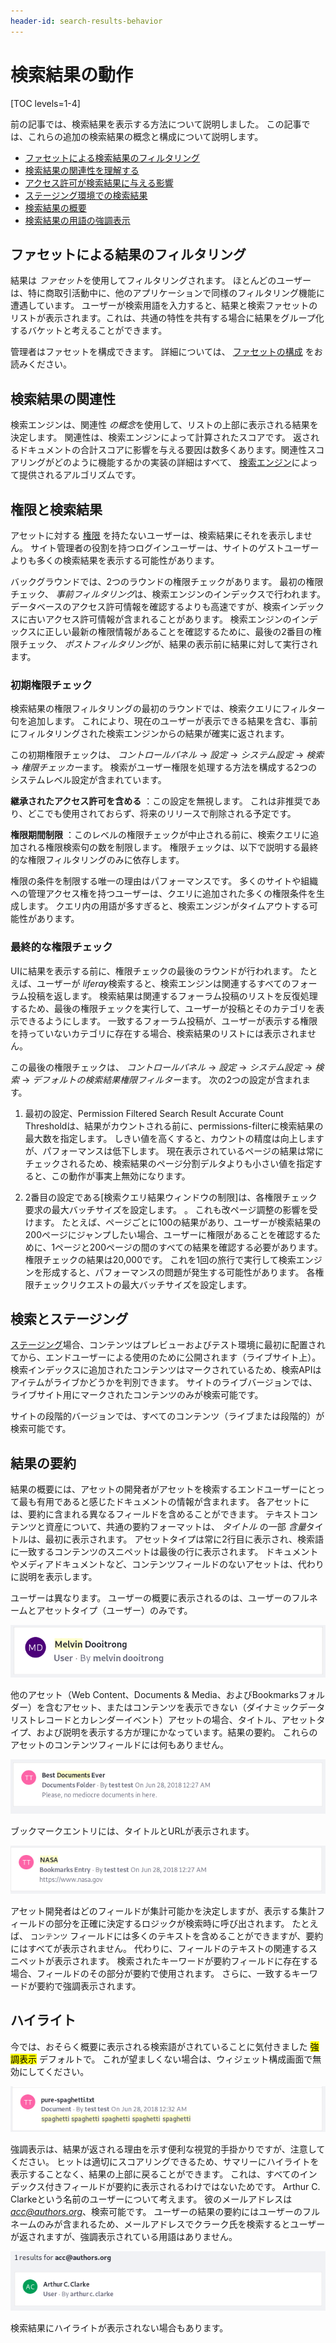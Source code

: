 ```yaml
---
header-id: search-results-behavior
---
```


# 検索結果の動作

[TOC levels=1-4]

前の記事では、検索結果を表示する方法について説明しました。 この記事では、これらの追加の検索結果の概念と構成について説明します。

  - [ファセットによる検索結果のフィルタリング](#filtering-results-with-facets)
  - [検索結果の関連性を理解する](#search-results-relevance)
  - [アクセス許可が検索結果に与える影響](#permissions-and-search-results)
  - [ステージング環境での検索結果](#search-and-staging)
  - [検索結果の概要](#result-summaries)
  - [検索結果の用語の強調表示](#highlighting)

## ファセットによる結果のフィルタリング

結果は *ファセット*を使用してフィルタリングされます。 ほとんどのユーザーは、特に商取引活動中に、他のアプリケーションで同様のフィルタリング機能に遭遇しています。 ユーザーが検索用語を入力すると、結果と検索ファセットのリストが表示されます。これは、共通の特性を共有する場合に結果をグループ化するバケットと考えることができます。

管理者はファセットを構成できます。 詳細については、 [ファセットの構成](/docs/7-1/user/-/knowledge_base/u/facets) をお読みください。

## 検索結果の関連性

検索エンジンは、関連性 *の概念*を使用して、リストの上部に表示される結果を決定します。 関連性は、検索エンジンによって計算されたスコアです。 返されるドキュメントの合計スコアに影響を与える要因は数多くあります。関連性スコアリングがどのように機能するかの実装の詳細はすべて、 [検索エンジン](https://www.elastic.co/guide/en/elasticsearch/guide/current/relevance-intro.html#relevance-intro)によって提供されるアルゴリズムです。

## 権限と検索結果

アセットに対する [権限](/docs/7-1/user/-/knowledge_base/u/roles-and-permissions) を持たないユーザーは、検索結果にそれを表示しません。 サイト管理者の役割を持つログインユーザーは、サイトのゲストユーザーよりも多くの検索結果を表示する可能性があります。

バックグラウンドでは、2つのラウンドの権限チェックがあります。 最初の権限チェック、 *事前フィルタリング*は、検索エンジンのインデックスで行われます。 データベースのアクセス許可情報を確認するよりも高速ですが、検索インデックスに古いアクセス許可情報が含まれることがあります。 検索エンジンのインデックスに正しい最新の権限情報があることを確認するために、最後の2番目の権限チェック、 *ポストフィルタリング*が、結果の表示前に結果に対して実行されます。

### 初期権限チェック

検索結果の権限フィルタリングの最初のラウンドでは、検索クエリにフィルター句を追加します。 これにより、現在のユーザーが表示できる結果を含む、事前にフィルタリングされた検索エンジンからの結果が確実に返されます。

この初期権限チェックは、 *コントロールパネル* → *設定* → *システム設定* → *検索* → *権限チェッカー*ます。 検索がユーザー権限を処理する方法を構成する2つのシステムレベル設定が含まれています。

**継承されたアクセス許可を含める** ：この設定を無視します。 これは非推奨であり、どこでも使用されておらず、将来のリリースで削除される予定です。

**権限期間制限** ：このレベルの権限チェックが中止される前に、検索クエリに追加される権限検索句の数を制限します。 権限チェックは、以下で説明する最終的な権限フィルタリングのみに依存します。

権限の条件を制限する唯一の理由はパフォーマンスです。 多くのサイトや組織への管理アクセス権を持つユーザーは、クエリに追加された多くの権限条件を生成します。 クエリ内の用語が多すぎると、検索エンジンがタイムアウトする可能性があります。

### 最終的な権限チェック

UIに結果を表示する前に、権限チェックの最後のラウンドが行われます。 たとえば、ユーザーが *liferay*検索すると、検索エンジンは関連するすべてのフォーラム投稿を返します。 検索結果は関連するフォーラム投稿のリストを反復処理するため、最後の権限チェックを実行して、ユーザーが投稿とそのカテゴリを表示できるようにします。 一致するフォーラム投稿が、ユーザーが表示する権限を持っていないカテゴリに存在する場合、検索結果のリストには表示されません。

この最後の権限チェックは、 *コントロールパネル* → *設定* → *システム設定* → *検索* → *デフォルトの検索結果権限フィルター*ます。 次の2つの設定が含まれます。

1.  最初の設定、Permission Filtered Search Result Accurate Count Thresholdは、結果がカウントされる前に、permissions-filterに検索結果の最大数を指定します。 しきい値を高くすると、カウントの精度は向上しますが、パフォーマンスは低下します。 現在表示されているページの結果は常にチェックされるため、検索結果のページ分割デルタよりも小さい値を指定すると、この動作が事実上無効になります。

2.  2番目の設定である[検索クエリ結果ウィンドウの制限]は、各権限チェック要求の最大バッチサイズを設定します。 <!-- OR limits the number of
    results to include in each permission checked request/response cycle to and
    from the search engine--> 。 これも改ページ調整の影響を受けます。 たとえば、ページごとに100の結果があり、ユーザーが検索結果の200ページにジャンプしたい場合、ユーザーに権限があることを確認するために、1ページと200ページの間のすべての結果を確認する必要があります。 権限チェックの結果は20,000です。 これを1回の旅行で実行して検索エンジンを形成すると、パフォーマンスの問題が発生する可能性があります。 各権限チェックリクエストの最大バッチサイズを設定します。

## 検索とステージング

[ステージング](/docs/7-1/user/-/knowledge_base/u/staging-content-for-publication)場合、コンテンツはプレビューおよびテスト環境に最初に配置されてから、エンドユーザーによる使用のために公開されます（ライブサイト上）。 検索インデックスに追加されたコンテンツはマークされているため、検索APIはアイテムがライブかどうかを判別できます。 サイトのライブバージョンでは、ライブサイト用にマークされたコンテンツのみが検索可能です。

サイトの段階的バージョンでは、すべてのコンテンツ（ライブまたは段階的）が検索可能です。

## 結果の要約

結果の概要には、アセットの開発者がアセットを検索するエンドユーザーにとって最も有用であると感じたドキュメントの情報が含まれます。 各アセットには、要約に含まれる異なるフィールドを含めることができます。 テキストコンテンツと資産について、共通の要約フォーマットは、 *タイトル* の一部 *含量*タイトルは、最初に表示されます。 アセットタイプは常に2行目に表示され、検索語に一致するコンテンツのスニペットは最後の行に表示されます。 ドキュメントやメディアドキュメントなど、コンテンツフィールドのないアセットは、代わりに説明を表示します。

ユーザーは異なります。 ユーザーの概要に表示されるのは、ユーザーのフルネームとアセットタイプ（ユーザー）のみです。

![図1：ユーザーの概要には、ユーザーのフルネームのみが含まれます。](../../../images/search-results-user.png)

他のアセット（Web Content、Documents & Media、およびBookmarksフォルダー）を含むアセット、またはコンテンツを表示できない（ダイナミックデータリストレコードとカレンダーイベント）アセットの場合、タイトル、アセットタイプ、および説明を表示する方が理にかなっています。結果の要約。 これらのアセットのコンテンツフィールドには何もありません。

![図2：Documents and Media、Web Content、およびBookmarksフォルダーには、概要にタイトルと説明が含まれています。](../../../images/search-results-folder.png)

ブックマークエントリには、タイトルとURLが表示されます。

![図3：ブックマークエントリの概要には、タイトルとURLが表示されます。](../../../images/search-results-bookmark.png)

アセット開発者はどのフィールドが集計可能かを決定しますが、表示する集計フィールドの部分を正確に決定するロジックが検索時に呼び出されます。 たとえば、 `コンテンツ` フィールドには多くのテキストを含めることができますが、要約にはすべてが表示されません。 代わりに、フィールドのテキストの関連するスニペットが表示されます。 検索されたキーワードが要約フィールドに存在する場合、フィールドのその部分が要約で使用されます。 さらに、一致するキーワードが要約で強調表示されます。

## ハイライト

今では、おそらく概要に表示される検索語がされていることに気付きました <mark>強調表示</mark> デフォルトで。 これが望ましくない場合は、ウィジェット構成画面で無効にしてください。

![図4：一部のドキュメントの要約には、検索用語が要約に表示されるテキストと一致する場合、多くのハイライトがあります。](../../../images/search-results-highlight.png)

強調表示は、結果が返される理由を示す便利な視覚的手掛かりですが、注意してください。 ヒットは適切にスコアリングできるため、サマリーにハイライトを表示することなく、結果の上部に戻ることができます。 これは、すべてのインデックス付きフィールドが要約に表示されるわけではないためです。 Arthur C. Clarkeという名前のユーザーについて考えます。 彼のメールアドレスは *<acc@authors.org>*、検索可能です。 ユーザーの結果の要約にはユーザーのフルネームのみが含まれるため、メールアドレスでクラーク氏を検索するとユーザーが返されますが、強調表示されている用語はありません。

![図5：検索語に一致する結果には、常にハイライトが表示されるとは限りません。](../../../images/search-results-no-highlight.png)

検索結果にハイライトが表示されない場合もあります。
